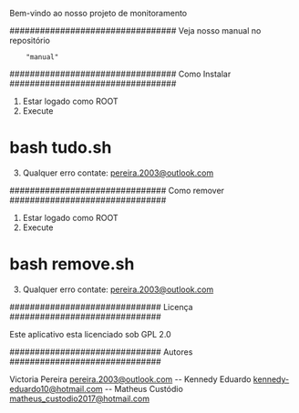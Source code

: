 Bem-vindo ao nosso projeto de monitoramento
 
 
#################################
Veja nosso manual no repositório 



        "manual"
        
        
#################################
 Como Instalar
#################################


1. Estar logado como ROOT
2. Execute
  # bash tudo.sh
  
3. Qualquer erro contate:
        pereira.2003@outlook.com


###############################
 Como remover
###############################


1. Estar logado como ROOT
2. Execute
  # bash remove.sh
3. Qualquer erro contate:
        <pereira.2003@outlook.com>


##############################
 Licença
##############################


Este aplicativo esta licenciado
sob GPL 2.0


##############################
Autores
##############################


Victoria Pereira <pereira.2003@outlook.com> --
Kennedy Eduardo <kennedy-eduardo10@hotmail.com> --
Matheus Custódio <matheus_custodio2017@hotmail.com> 
